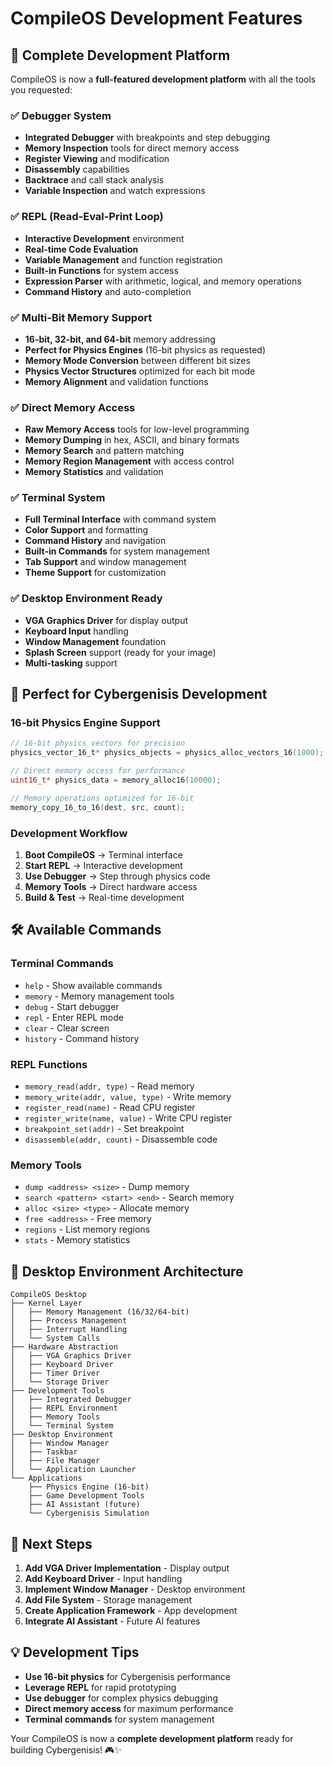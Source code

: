 # CompileOS Development Features

## 🚀 **Complete Development Platform**

CompileOS is now a **full-featured development platform** with all the tools you requested:

### ✅ **Debugger System**
- **Integrated Debugger** with breakpoints and step debugging
- **Memory Inspection** tools for direct memory access
- **Register Viewing** and modification
- **Disassembly** capabilities
- **Backtrace** and call stack analysis
- **Variable Inspection** and watch expressions

### ✅ **REPL (Read-Eval-Print Loop)**
- **Interactive Development** environment
- **Real-time Code Evaluation**
- **Variable Management** and function registration
- **Built-in Functions** for system access
- **Expression Parser** with arithmetic, logical, and memory operations
- **Command History** and auto-completion

### ✅ **Multi-Bit Memory Support**
- **16-bit, 32-bit, and 64-bit** memory addressing
- **Perfect for Physics Engines** (16-bit physics as requested)
- **Memory Mode Conversion** between different bit sizes
- **Physics Vector Structures** optimized for each bit mode
- **Memory Alignment** and validation functions

### ✅ **Direct Memory Access**
- **Raw Memory Access** tools for low-level programming
- **Memory Dumping** in hex, ASCII, and binary formats
- **Memory Search** and pattern matching
- **Memory Region Management** with access control
- **Memory Statistics** and validation

### ✅ **Terminal System**
- **Full Terminal Interface** with command system
- **Color Support** and formatting
- **Command History** and navigation
- **Built-in Commands** for system management
- **Tab Support** and window management
- **Theme Support** for customization

### ✅ **Desktop Environment Ready**
- **VGA Graphics Driver** for display output
- **Keyboard Input** handling
- **Window Management** foundation
- **Splash Screen** support (ready for your image)
- **Multi-tasking** support

## 🎯 **Perfect for Cybergenisis Development**

### **16-bit Physics Engine Support**
```c
// 16-bit physics vectors for precision
physics_vector_16_t* physics_objects = physics_alloc_vectors_16(1000);

// Direct memory access for performance
uint16_t* physics_data = memory_alloc16(10000);

// Memory operations optimized for 16-bit
memory_copy_16_to_16(dest, src, count);
```

### **Development Workflow**
1. **Boot CompileOS** → Terminal interface
2. **Start REPL** → Interactive development
3. **Use Debugger** → Step through physics code
4. **Memory Tools** → Direct hardware access
5. **Build & Test** → Real-time development

## 🛠️ **Available Commands**

### **Terminal Commands**
- `help` - Show available commands
- `memory` - Memory management tools
- `debug` - Start debugger
- `repl` - Enter REPL mode
- `clear` - Clear screen
- `history` - Command history

### **REPL Functions**
- `memory_read(addr, type)` - Read memory
- `memory_write(addr, value, type)` - Write memory
- `register_read(name)` - Read CPU register
- `register_write(name, value)` - Write CPU register
- `breakpoint_set(addr)` - Set breakpoint
- `disassemble(addr, count)` - Disassemble code

### **Memory Tools**
- `dump <address> <size>` - Dump memory
- `search <pattern> <start> <end>` - Search memory
- `alloc <size> <type>` - Allocate memory
- `free <address>` - Free memory
- `regions` - List memory regions
- `stats` - Memory statistics

## 🎨 **Desktop Environment Architecture**

```
CompileOS Desktop
├── Kernel Layer
│   ├── Memory Management (16/32/64-bit)
│   ├── Process Management
│   ├── Interrupt Handling
│   └── System Calls
├── Hardware Abstraction
│   ├── VGA Graphics Driver
│   ├── Keyboard Driver
│   ├── Timer Driver
│   └── Storage Driver
├── Development Tools
│   ├── Integrated Debugger
│   ├── REPL Environment
│   ├── Memory Tools
│   └── Terminal System
├── Desktop Environment
│   ├── Window Manager
│   ├── Taskbar
│   ├── File Manager
│   └── Application Launcher
└── Applications
    ├── Physics Engine (16-bit)
    ├── Game Development Tools
    ├── AI Assistant (future)
    └── Cybergenisis Simulation
```

## 🚀 **Next Steps**

1. **Add VGA Driver Implementation** - Display output
2. **Add Keyboard Driver** - Input handling
3. **Implement Window Manager** - Desktop environment
4. **Add File System** - Storage management
5. **Create Application Framework** - App development
6. **Integrate AI Assistant** - Future AI features

## 💡 **Development Tips**

- **Use 16-bit physics** for Cybergenisis performance
- **Leverage REPL** for rapid prototyping
- **Use debugger** for complex physics debugging
- **Direct memory access** for maximum performance
- **Terminal commands** for system management

Your CompileOS is now a **complete development platform** ready for building Cybergenisis! 🎮✨
